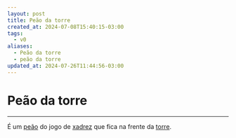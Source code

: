 ```yaml
---
layout: post
title: Peão da torre
created_at: 2024-07-08T15:40:15-03:00
tags:
  - v0
aliases:
  - Peão da torre
  - peão da torre
updated_at: 2024-07-26T11:44:56-03:00
---
```

# Peão da torre
---

É um [peão](_insight/2024/07/2024-07-06-Peão_xadrez.md) do jogo de [xadrez](api/2024/07/2024-07-06-Xadrez.md) que fica na frente da [torre](_insight/2024/07/2024-07-06-Torre_xadrez.md).